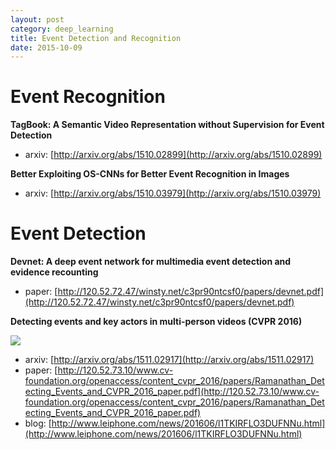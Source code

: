 ```yaml
---
layout: post
category: deep_learning
title: Event Detection and Recognition
date: 2015-10-09
---
```


# Event Recognition

**TagBook: A Semantic Video Representation without Supervision for Event Detection**

- arxiv: [http://arxiv.org/abs/1510.02899](http://arxiv.org/abs/1510.02899)

**Better Exploiting OS-CNNs for Better Event Recognition in Images**

- arxiv: [http://arxiv.org/abs/1510.03979](http://arxiv.org/abs/1510.03979)

# Event Detection

**Devnet: A deep event network for multimedia event detection and evidence recounting**

- paper: [http://120.52.72.47/winsty.net/c3pr90ntcsf0/papers/devnet.pdf](http://120.52.72.47/winsty.net/c3pr90ntcsf0/papers/devnet.pdf)

**Detecting events and key actors in multi-person videos (CVPR 2016)**

![](https://tctechcrunch2011.files.wordpress.com/2016/06/basketball_actors.jpg)

- arxiv: [http://arxiv.org/abs/1511.02917](http://arxiv.org/abs/1511.02917)
- paper: [http://120.52.73.10/www.cv-foundation.org/openaccess/content_cvpr_2016/papers/Ramanathan_Detecting_Events_and_CVPR_2016_paper.pdf](http://120.52.73.10/www.cv-foundation.org/openaccess/content_cvpr_2016/papers/Ramanathan_Detecting_Events_and_CVPR_2016_paper.pdf)
- blog: [http://www.leiphone.com/news/201606/l1TKIRFLO3DUFNNu.html](http://www.leiphone.com/news/201606/l1TKIRFLO3DUFNNu.html)